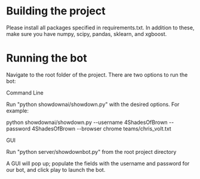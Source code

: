 # Building the project
Please install all packages specified in requirements.txt. In addition to these, make sure you have numpy, scipy, pandas, sklearn, and xgboost. 

# Running the bot
Navigate to the root folder of the project. There are two options to run the bot:

Command Line

Run "python showdownai/showdown.py" with the desired options. For example:

python showdownai/showdown.py --username 4ShadesOfBrown --password 4ShadesOfBrown --browser chrome teams/chris_volt.txt

GUI

Run "python server/showdownbot.py" from the root project directory

A GUI will pop up; populate the fields with the username and
password for our bot, and click play to launch the bot.
